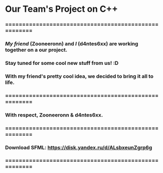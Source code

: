 # Our Team's Project on  C++
### =====================================================
### *My friend* **(Zooneeronn)** and *I* **(d4ntes6xx)** are working together on a our project. 
### Stay tuned for some **cool** new stuff from us! :D
### With my friend's pretty cool idea, we decided to bring it all to life.
### =====================================================
### With respect, Zooneeronn & d4ntes6xx.
### =====================================================
### Download SFML: https://disk.yandex.ru/d/ALsbxeunZgrp6g
### =====================================================
